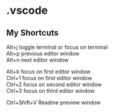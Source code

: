 # .vscode  


## My Shortcuts  

Alt+j   toggle terminal or focus on terminal  
Alt+p   previous editor window  
Alt+n   next editor window  

Alt+k  focus on first editor window  
Ctrl+1  focus on first editor window  
Ctrl+2  focus on second editor window  
Ctrl+3  focus on third editor window  

Ctrl+Shift+V  Readme preview window  

